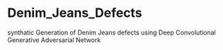 # Denim_Jeans_Defects
synthatic Generation of Denim Jeans defects using Deep Convolutional Generative Adversarial Network
